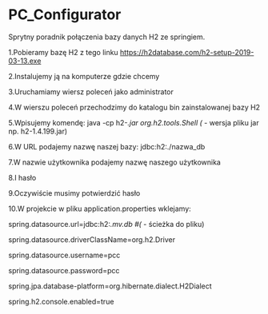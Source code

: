 # PC_Configurator

Sprytny poradnik połączenia bazy danych H2 ze springiem.

1.Pobieramy bazę H2 z tego linku https://h2database.com/h2-setup-2019-03-13.exe

2.Instalujemy ją na komputerze gdzie chcemy

3.Uruchamiamy wiersz poleceń jako administrator

4.W wierszu poleceń przechodzimy do katalogu bin zainstalowanej bazy H2

5.Wpisujemy komendę: java -cp h2-*.jar org.h2.tools.Shell  (* - wersja pliku jar np. h2-1.4.199.jar)

6.W URL podajemy nazwę naszej bazy: jdbc:h2:./nazwa_db

7.W nazwie użytkownika podajemy nazwę naszego użytkownika

8.I hasło

9.Oczywiście musimy potwierdzić hasło

10.W projekcie w pliku application.properties wklejamy: 

spring.datasource.url=jdbc:h2:*.mv.db  #(* - ścieżka do pliku)

spring.datasource.driverClassName=org.h2.Driver

spring.datasource.username=pcc

spring.datasource.password=pcc

spring.jpa.database-platform=org.hibernate.dialect.H2Dialect

spring.h2.console.enabled=true
